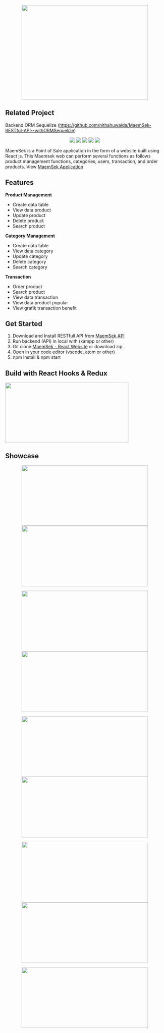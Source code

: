 <p align="center">
  <img width="400" height="300" src="https://user-images.githubusercontent.com/29118699/71473129-65bdac00-2808-11ea-8f99-00609f5974f8.png">
</p>

## Related Project

Backend ORM Sequelize (https://github.com/nithahuwaida/MaemSek-RESTful-API--withORMSequelize)

<p align="center">
<img src="https://img.shields.io/badge/react-16.10.2-blue">
<img src="https://img.shields.io/badge/axios-0.19.0-brightgreen">
<img src="https://img.shields.io/badge/react_dom-16.10.2-yellow">
<img src="https://img.shields.io/badge/antd-3.26.0-purple">
<img src="https://img.shields.io/badge/react_redux-7.1.1-orange">
</p>

MaemSek is a Point of Sale application in the form of a website built using React js. This Maemsek web can perform several functions as follows product management functions, categories, users, transaction, and order products. View [MaemSek Application](https://maemsek.netlify.com/)

## Features
<b> Product Management </b>
 - Create data table 
 - View data product
 - Update product
 - Delete product
 - Search product
 
<b> Category Management </b>
 - Create data table 
 - View data category
 - Update category
 - Delete category
 - Search category
 
<b> Transaction </b>
- Order product 
- Search product
- View data transaction
- View data product popular
- View grafik transaction benefit

## Get Started

 1. Download and Install RESTfull API from [MaemSek API](https://github.com/nithahuwaida/MaemSek-RESTful-API--withORMSequelize)
 2. Run backend (API) in local with (xampp or other)
 3. Git clone [MaemSek - React Website](https://github.com/nithahuwaida/MaemSek-FrontEnd-withANTDESIGN) or download zip
 4. Open in your code editor (vscode, atom or other)
 5. npm Install & npm start

## Build with React Hooks & Redux

 <img width="390" height="190" src="https://miro.medium.com/max/966/1*jYy3Hc1qmQL9gpYF5rI3Sg.png">

## Showcase
<p align="center">
<img width="400" height="192" src="https://user-images.githubusercontent.com/29118699/71472821-17f47400-2807-11ea-9402-523521db8032.PNG">    <img width="400" height="192" src="https://user-images.githubusercontent.com/29118699/71472844-33f81580-2807-11ea-95f5-4cc87b192a86.PNG">
</p>
<p align="center">
<img width="400" height="192" src="https://user-images.githubusercontent.com/29118699/71472854-3a868d00-2807-11ea-8c68-76309a9d99b2.PNG">    <img width="400" height="192" src="https://user-images.githubusercontent.com/29118699/71472868-42463180-2807-11ea-8d40-09733c332591.PNG">
</p>
<p align="center">
<img width="400" height="192" src="https://user-images.githubusercontent.com/29118699/71472869-42463180-2807-11ea-9dda-9eb60ff0bcaf.PNG">    <img width="400" height="192" src="https://user-images.githubusercontent.com/29118699/71472870-42dec800-2807-11ea-88fc-b7f4cc71a934.PNG">
</p>
<p align="center">
<img width="400" height="192" src="https://user-images.githubusercontent.com/29118699/71472872-42dec800-2807-11ea-8da7-3168ae32c48f.PNG">    <img width="400" height="192" src="https://user-images.githubusercontent.com/29118699/71502598-a1f21a80-28a3-11ea-8dba-e67af75b03c0.PNG">
</p>
<p align="center">
<img width="400" height="192" src="https://user-images.githubusercontent.com/29118699/71478217-0cae4200-2821-11ea-873d-a136c26e5167.PNG">
</p>